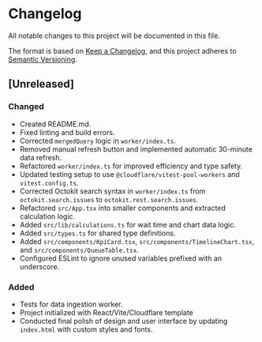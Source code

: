 # Changelog
All notable changes to this project will be documented in this file.

The format is based on [Keep a Changelog](https://keepachangelog.com/en/1.1.0/),
and this project adheres to [Semantic Versioning](https://semver.org/spec/v2.0.0.html).

## [Unreleased]
### Changed
- Created README.md.
- Fixed linting and build errors.
- Corrected `mergedQuery` logic in `worker/index.ts`.
- Removed manual refresh button and implemented automatic 30-minute data refresh.
- Refactored `worker/index.ts` for improved efficiency and type safety.
- Updated testing setup to use `@cloudflare/vitest-pool-workers` and `vitest.config.ts`.
- Corrected Octokit search syntax in `worker/index.ts` from `octokit.search.issues` to `octokit.rest.search.issues`.
- Refactored `src/App.tsx` into smaller components and extracted calculation logic.
- Added `src/lib/calculations.ts` for wait time and chart data logic.
- Added `src/types.ts` for shared type definitions.
- Added `src/components/KpiCard.tsx`, `src/components/TimelineChart.tsx`, and `src/components/QueueTable.tsx`.
- Configured ESLint to ignore unused variables prefixed with an underscore.
### Added
- Tests for data ingestion worker.
- Project initialized with React/Vite/Cloudflare template
- Conducted final polish of design and user interface by updating `index.html` with custom styles and fonts.
